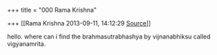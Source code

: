 +++
title = "000 Rama Krishna"

+++
[[Rama Krishna	2013-09-11, 14:12:29 [Source](https://groups.google.com/g/samskrita/c/M0tyJPW2-lc)]]



hello. where can i find the brahmasutrabhashya by vijnanabhiksu called vigyanamrita.

